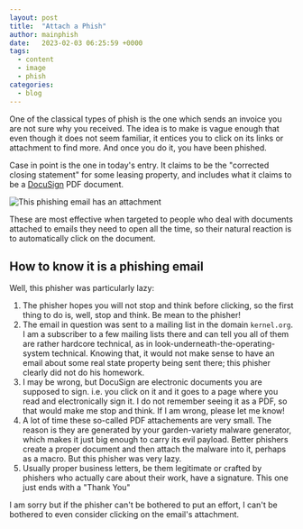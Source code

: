 ```yaml
---
layout: post
title:  "Attach a Phish"
author: mainphish
date:   2023-02-03 06:25:59 +0000
tags:
  - content
  - image
  - phish
categories: 
  - blog
---
```

One of the classical types of phish is the one which sends an invoice
you are not sure why you received. The idea is to make is vague enough
that even though it does not seem familiar, it entices you to click on
its links or attachment to find more. 
And once you do it, you have been phished.

Case in point is the one in today's entry. It claims to be the "corrected 
closing statement" for some leasing property, and includes what it claims 
to be a [DocuSign](https://docusign.com/) PDF document.

<img src="/images/2023/phish1.png" 
class="align-center" alt="This phishing email has an attachment">

These are most effective when targeted to people who deal with documents 
attached to emails they need to open all the time, so their natural reaction
is to automatically click on the document.

## How to know it is a phishing email

Well, this phisher was particularly lazy:
1. The phisher hopes you will not stop and think before clicking, so the first 
thing to do is, well, stop and think. Be mean to the phisher!
1. The email in question was sent to a mailing list in the domain 
`kernel.org`. I am a subscriber to a few mailing lists there and can tell you
all of them are rather hardcore technical, as in look-underneath-the-operating-system technical. 
Knowing that, it would not make sense to have an email about some real state
property being sent there; this phisher clearly did not do his homework.
1. I may be wrong, but DocuSign are electronic documents you are supposed to
sign. i.e. you click on it and it goes to a page where you read and 
electronically sign it. I do not remember seeing it as a PDF, so that would
make me stop and think. If I am wrong, please let me know!
1. A lot of time these so-called PDF attachements are very small. 
The reason is they are generated by your garden-variety malware generator,
which makes it just big enough to carry its evil payload. 
Better phishers create a proper document and then attach the malware into
it, perhaps as a macro. But this phisher was very lazy.
1. Usually proper business letters, 
be them legitimate or crafted by phishers who 
actually care about their work, have a signature. This one just ends with
a "Thank You"

I am sorry but if the phisher can't be bothered to put an effort, I can't
be bothered to even consider clicking on the email's attachment. 
